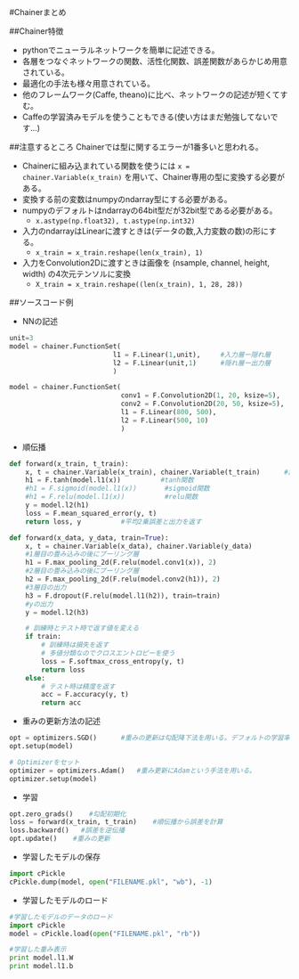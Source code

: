 #Chainerまとめ

##Chainer特徴
* pythonでニューラルネットワークを簡単に記述できる。
* 各層をつなぐネットワークの関数、活性化関数、誤差関数があらかじめ用意されている。
* 最適化の手法も様々用意されている。
* 他のフレームワーク(Caffe, theano)に比べ、ネットワークの記述が短くてすむ。
* Caffeの学習済みモデルを使うこともできる(使い方はまだ勉強してないです…)

##注意するところ
Chainerでは型に関するエラーが1番多いと思われる。
* Chainerに組み込まれている関数を使うには `x = chainer.Variable(x_train)` を用いて、Chainer専用の型に変換する必要がある。
* 変換する前の変数はnumpyのndarray型にする必要がある。
* numpyのデフォルトはndarrayの64bit型だが32bit型である必要がある。
  * `x.astype(np.float32), t.astype(np.int32)` 
* 入力のndarrayはLinearに渡すときは(データの数,入力変数の数)の形にする。
  * `x_train = x_train.reshape(len(x_train), 1)`
* 入力をConvolution2Dに渡すときは画像を (nsample, channel, height, width) の4次元テンソルに変換
  * `X_train = x_train.reshape((len(x_train), 1, 28, 28))`

##ソースコード例
* NNの記述

```py
unit=3
model = chainer.FunctionSet(
                          l1 = F.Linear(1,unit),     #入力層ー隠れ層
                          l2 = F.Linear(unit,1)      #隠れ層ー出力層
                          )
```

```py
model = chainer.FunctionSet(
                            conv1 = F.Convolution2D(1, 20, ksize=5),
                            conv2 = F.Convolution2D(20, 50, ksize=5),
                            l1 = F.Linear(800, 500),
                            l2 = F.Linear(500, 10)
                            )
```

* 順伝播
```py
def forward(x_train, t_train):
    x, t = chainer.Variable(x_train), chainer.Variable(t_train)      #訓練データをchainerで使える型に変換
    h1 = F.tanh(model.l1(x))          #tanh関数
    #h1 = F.sigmoid(model.l1(x))       #sigmoid関数
    #h1 = F.relu(model.l1(x))          #relu関数
    y = model.l2(h1)
    loss = F.mean_squared_error(y, t)
    return loss, y          #平均2乗誤差と出力を返す
```

```py
def forward(x_data, y_data, train=True):
    x, t = chainer.Variable(x_data), chainer.Variable(y_data)
    #1層目の畳み込みの後にプーリング層
    h1 = F.max_pooling_2d(F.relu(model.conv1(x)), 2)
    #2層目の畳み込みの後にプーリング層
    h2 = F.max_pooling_2d(F.relu(model.conv2(h1)), 2)
    #3層目の出力
    h3 = F.dropout(F.relu(model.l1(h2)), train=train)
    #yの出力
    y = model.l2(h3)

    # 訓練時とテスト時で返す値を変える
    if train:
        # 訓練時は損失を返す
        # 多値分類なのでクロスエントロピーを使う
        loss = F.softmax_cross_entropy(y, t)
        return loss
    else:
        # テスト時は精度を返す
        acc = F.accuracy(y, t)
        return acc
```

* 重みの更新方法の記述
```py
opt = optimizers.SGD()      #重みの更新は勾配降下法を用いる。デフォルトの学習率はlr=0.01
opt.setup(model)
```

```py
# Optimizerをセット
optimizer = optimizers.Adam()   #重み更新にAdamという手法を用いる。
optimizer.setup(model)
```

* 学習

```py
opt.zero_grads()    #勾配初期化
loss = forward(x_train, t_train)    #順伝播から誤差を計算
loss.backward()   #誤差を逆伝播
opt.update()    #重みの更新
```

* 学習したモデルの保存
```py
import cPickle
cPickle.dump(model, open("FILENAME.pkl", "wb"), -1)
```

* 学習したモデルのロード
```py
#学習したモデルのデータのロード
import cPickle
model = cPickle.load(open("FILENAME.pkl", "rb"))

#学習した重み表示
print model.l1.W
print model.l1.b
```
